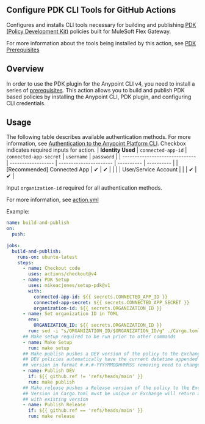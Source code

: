 ## Configure PDK CLI Tools for GitHub Actions
Configures and installs CLI tools necessary for building and publishing [PDK (Policy Development Kit)](https://docs.mulesoft.com/pdk/latest/policies-pdk-overview) policies built for MuleSoft Flex Gateway.

For more information about the tools being installed by this action, see [PDK Prerequisites](https://docs.mulesoft.com/pdk/latest/policies-pdk-prerequisites)

## Overview
In order to use the PDK plugin for the Anypoint CLI v4, you need to install a series of [prerequisites](https://docs.mulesoft.com/pdk/latest/policies-pdk-prerequisites). This action allows you to build and publish PDK based policies by installing the Anypoint CLI, PDK plugin, and configuring CLI credentials.

## Usage


The following table describes available authentication methods. For more information, see [Authentication to the Anypoint Platform CLI](https://docs.mulesoft.com/anypoint-cli/latest/auth). Checkbox indicates required inputs for action.
| **Identity Used**              | `connected-app-id` | `connected-app-secret` | `username` | `password` |
| ------------------------------ | ------------------ | ---------------------- | ---------- | ---------- |
| [Recommended] Connected App    | ✔                  | ✔                      |            |            |
| User/Service Account           |                    |                        | ✔          | ✔          |

Input `organization-id` required for all authentication methods.

For more information, see [action.yml](./action.yml)


Example:

```yaml
name: build-and-publish
on:
  push:
  
jobs:
  build-and-publish:
    runs-on: ubuntu-latest
    steps:
      - name: Checkout code
        uses: actions/checkout@v4
      - name: PDK Setup
        uses: mikeacjones/setup-pdk@v1
        with:
          connected-app-id: ${{ secrets.CONNECTED_APP_ID }}
          connected-app-secret: ${{ secrets.CONNECTED_APP_SECRET }}
          organization-id: ${{ secrets.ORGANIZATION_ID }}
      - name: Set organization ID in TOML
        env:
          ORGANIZATION_ID: ${{ secrets.ORGANIZATION_ID }}
        run: sed -i "s/ORGANIZATION_ID/$ORGANIZATION_ID/g" ./Cargo.toml
      ## Make setup required to be run prior to other commands
      - name: Make Setup
        run: make setup
      ## Make publish pushes a DEV version of the policy to the Exchange
      ## DEV policies automatically have the current datetime appended to the semantic
      ## version in format #.#.#-YYYYMMDDHHMMSS removing need to change version in Cargo.toml
      - name: Publish DEV
        if: ${{ github.ref != 'refs/heads/main' }}
        run: make publish
      ## Make release pushes a Release version of the policy to the Exchange
      ## Version in Cargo.toml must be unique or Exchange will return a 429 indicating a conflict
      ## with existing version
      - name: Publish Release
        if: ${{ github.ref == 'refs/heads/main' }}
        run: make release
```